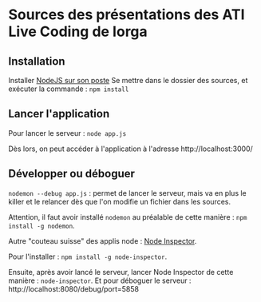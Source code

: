 # Sources des présentations des ATI Live Coding de Iorga

## Installation
Installer [NodeJS sur son poste](http://nodejs.org/)
Se mettre dans le dossier des sources, et exécuter la commande : `npm install`

## Lancer l'application
Pour lancer le serveur : `node app.js`

Dès lors, on peut accéder à l'application à l'adresse http://localhost:3000/

## Développer ou déboguer
`nodemon --debug app.js` : permet de lancer le serveur, mais va en plus le killer et le relancer dès que l'on modifie un fichier dans les sources.

Attention, il faut avoir installé `nodemon` au préalable de cette manière : `npm install -g nodemon`.

Autre "couteau suisse" des applis node : [Node Inspector](http://nodejs.org/).

Pour l'installer : `npm install -g node-inspector`.

Ensuite, après avoir lancé le serveur, lancer Node Inspector de cette manière : `node-inspector`. Et pour déboguer le serveur : http://localhost:8080/debug/port=5858
